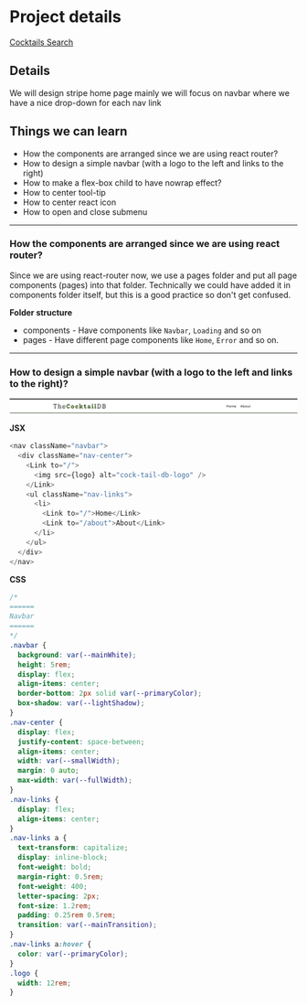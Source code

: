 # Project details

[Cocktails Search](https://13-stripe-header-clone.netlify.app/)

## Details

We will design stripe home page mainly we will focus on navbar where we have a nice drop-down for each nav link

## Things we can learn

- How the components are arranged since we are using react router?
- How to design a simple navbar (with a logo to the left and links to the right)
- How to make a flex-box child to have nowrap effect?
- How to center tool-tip
- How to center react icon
- How to open and close submenu

---

### How the components are arranged since we are using react router?

Since we are using react-router now, we use a pages folder and put all page components (pages) into that folder. Technically we could have added it in components folder itself, but this is a good practice so don't get confused.

**Folder structure**

- components - Have components like `Navbar`, `Loading` and so on
- pages - Have different page components like `Home`, `Error` and so on.

---

### How to design a simple navbar (with a logo to the left and links to the right)?

![navbar-image](./readmeImages/navbar.png)

**JSX**

```js
<nav className="navbar">
  <div className="nav-center">
    <Link to="/">
      <img src={logo} alt="cock-tail-db-logo" />
    </Link>
    <ul className="nav-links">
      <li>
        <Link to="/">Home</Link>
        <Link to="/about">About</Link>
      </li>
    </ul>
  </div>
</nav>
```

**CSS**

```css
/* 
====== 
Navbar
======
*/
.navbar {
  background: var(--mainWhite);
  height: 5rem;
  display: flex;
  align-items: center;
  border-bottom: 2px solid var(--primaryColor);
  box-shadow: var(--lightShadow);
}
.nav-center {
  display: flex;
  justify-content: space-between;
  align-items: center;
  width: var(--smallWidth);
  margin: 0 auto;
  max-width: var(--fullWidth);
}
.nav-links {
  display: flex;
  align-items: center;
}
.nav-links a {
  text-transform: capitalize;
  display: inline-block;
  font-weight: bold;
  margin-right: 0.5rem;
  font-weight: 400;
  letter-spacing: 2px;
  font-size: 1.2rem;
  padding: 0.25rem 0.5rem;
  transition: var(--mainTransition);
}
.nav-links a:hover {
  color: var(--primaryColor);
}
.logo {
  width: 12rem;
}
```
